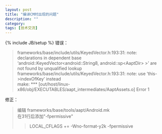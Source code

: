 ```yaml
---
layout: post
title: "编译CM时出现的问题"
description: ""
category: 
tags: [技术交流]
---
```

{% include JB/setup %}
错误：
> frameworks/base/include/utils/KeyedVector.h:193:31: note: declarations in dependent base ‘android::KeyedVector\<android::String8, android::sp\<AaptDir\> \>’ are not found by unqualified lookup  
> frameworks/base/include/utils/KeyedVector.h:193:31: note: use ‘this->indexOfKey’ instead  
> make: *** [out/host/linux-x86/obj/EXECUTABLES/aapt_intermediates/AaptAssets.o] Error 1  

修正：
> 编辑 frameworks/base/tools/aapt/Android.mk  
> 在31行后添加"-fpermissive"  
> > LOCAL_CFLAGS += -Wno-format-y2k -fpermissive  

